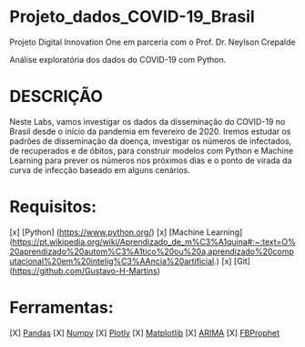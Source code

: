 # Projeto_dados_COVID-19_Brasil
Projeto Digital Innovation One em parceria com o Prof. Dr. Neylson Crepalde

Análise exploratória dos dados do COVID-19 com Python.

# DESCRIÇÃO
Neste Labs, vamos investigar os dados da disseminação do COVID-19 no Brasil desde o início da pandemia em fevereiro de 2020. Iremos estudar os padrões de disseminação da doença, investigar os números de infectados, de recuperados e de óbitos, para construir modelos com Python e Machine Learning para prever os números nos próximos dias e o ponto de virada da curva de infecção baseado em alguns cenários.

# Requisitos:
 [x] [Python] (https://www.python.org/)
 [x] [Machine Learning] (https://pt.wikipedia.org/wiki/Aprendizado_de_m%C3%A1quina#:~:text=O%20aprendizado%20autom%C3%A1tico%20ou%20a,aprendizado%20computacional%20em%20intelig%C3%AAncia%20artificial.)
 [x] [Git] (https://github.com/Gustavo-H-Martins)

# Ferramentas: 
 [X] [Pandas](https://pandas.pydata.org/)
 [X] [Numpy](https://numpy.org/)
 [X] [Plotly](https://plotly.com/)
 [X] [Matplotlib](https://matplotlib.org/)
 [X] [ARIMA](http://alkaline-ml.com/pmdarima/)
 [X] [FBProphet](https://facebook.github.io/prophet/)
 